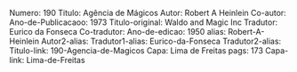 Numero: 190
Titulo: Agência de Mágicos
Autor: Robert A Heinlein
Co-autor: 
Ano-de-Publicacaoo: 1973
Titulo-original: Waldo and Magic Inc
Tradutor: Eurico da Fonseca
Co-tradutor: 
Ano-de-edicao: 1950
alias: Robert-A-Heinlein
Autor2-alias: 
Tradutor1-alias: Eurico-da-Fonseca
Tradutor2-alias: 
Titulo-link: 190-Agencia-de-Magicos
Capa: Lima de Freitas
pags: 173
Capa-link: Lima-de-Freitas